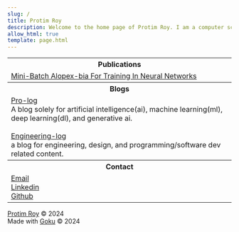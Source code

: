 ```yaml
---
slug: /
title: Protim Roy
description: Welcome to the home page of Protim Roy. I am a computer scientist / software developer with a MSc. My projects and content are documented in my blogs. 
allow_html: true
template: page.html
---
```


<table>
  <tr>
    <th>Publications</th>
    <!-- <th>November 2024</th> -->
  </tr>
  <tr>
    <td> <a href=https://atrium.lib.uoguelph.ca/items/7aba3ef1-a606-4717-84ef-67b39d1229fc>Mini-Batch Alopex-bia For Training In Neural Networks</a></td>
  </tr>
  
  <tr>
    <th>Blogs</th>
    <!-- <th>November 2024</th> -->
  </tr>
  <tr>
    <td> <a href=https://www.protimroy.com/pro-log>Pro-log</a> <br> A blog solely for artificial intelligence(ai), machine learning(ml), deep learning(dl), and generative ai.<br><br> <a href=https://www.protimroy.com/engineering-log>Engineering-log</a> <br> a blog for engineering, design, and programming/software dev related content.</td>
  </tr>

  <tr>
    <th>Contact</th>
    <!-- <th>November 2024</th> -->
  </tr>
  <tr>
    <td> <a href="mailto:mail@protimroy.com">Email</a><br><a href=https://www.linkedin.com/in/protimr>Linkedin</a><br><a href=https://www.github.com/protimroy>Github</a></td>
  </tr>
  
</table>


<a href=https://protimroy.com>Protim Roy</a> &copy; 2024<br>
Made with <a href=https://github.com/sea-grass/goku>Goku</a> &copy; 2024